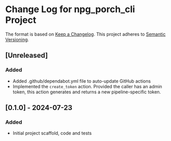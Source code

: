<!-- markdownlint-disable MD024 -->
# Change Log for npg_porch_cli Project

The format is based on [Keep a Changelog](http://keepachangelog.com/).
This project adheres to [Semantic Versioning](http://semver.org/).

## [Unreleased]

### Added

* Added .github/dependabot.yml file to auto-update GitHub actions
* Implemented the `create_token` action. Provided the caller has an admin token,
  this action generates and returns a new pipeline-specific token.

## [0.1.0] - 2024-07-23

### Added

* Initial project scaffold, code and tests
